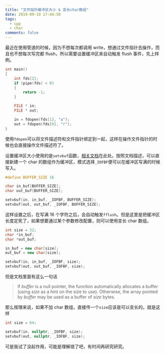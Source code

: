 ```yaml
---
title: "文件指针缓冲区大小 & 变长char数组"
date: 2019-09-19 17:44:50
tags:
  - cpp
  - char
comments: false
---
```


最近在使用管道的时候，因为不想每次都调用 write，想通过文件指针去操作，而且也不想每次写完都 flush，所以需要设置缓冲区来自动触发 flush 事件，先上样例。

```cpp
int main()
{
    int fds[2];
    if (pipe(fds) < 0)
    {
        return -1;
    }

    FILE * in;
    FILE * out;

    in = fdopen(fds[1], "a");
    out = fdopen(fds[0], "r");
}
```

使用`fdopen`可以将文件描述符和文件指针绑定到一起，这样在操作文件指针的时候也会直接操作文件描述符了。

设置缓冲区大小使用的是`setvbuf`函数，[相关文档](http://www.cplusplus.com/reference/cstdio/setvbuf/)在此处。按照文档描述，可以直接新建一个 char 的数组作为缓冲区，模式选择`_IOFBF`便可以在缓冲区写满的时候写入。

```cpp
#define BUFFER_SIZE 16

char in_buf[BUFFER_SIZE];
char out_buf[BUFFER_SIZE];

setvbuf(in, in_buf, _IOFBF, BUFFER_SIZE);
setvbuf(out, out_buf, _IOFBF, BUFFER_SIZE);
```

这样设置之后，在写满 16 个字符之后，会自动触发`fflush`。但是这里是把缓冲区长度定死了，如果想要通过某个参数修改配置，则可以使用变长 char 数组。

```cpp
int size = 32;
char *in_buf;
char *out_buf;

in_buf = new char[size];
out_buf = new char[size];

setvbuf(in, in_buf, _IOFBF, size);
setvbuf(out, out_buf, _IOFBF, size);
```

但是文档里面有这么一句话

> If _buffer_ is a null pointer, the function automatically allocates a buffer (using _size_ as a hint on the size to use). Otherwise, the array pointed by _buffer_ may be used as a buffer of _size_ bytes.

那么按理来说，如果不加 char 数组，直接传一个`size`应该是可以变长的。就是这样

```cpp
int size = 64;

setvbuf(in, nullptr, _IOFBF, size);
setvbuf(out, nullptr, _IOFBF, size);
```

可是我试了没起作用，可能是理解错了吧，有时间再研究研究。
